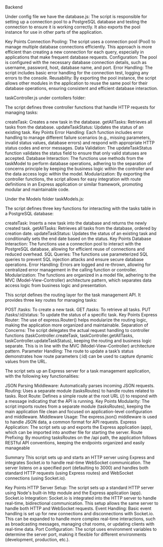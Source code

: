 Backend 

Under config file we have the database.js: 
The script is responsible for setting up a connection pool to a PostgreSQL database and testing the connection to ensure it is working correctly. It also exports the pool instance for use in other parts of the application.

Key Points
Connection Pooling: The script uses a connection pool (Pool) to manage multiple database connections efficiently. This approach is more efficient than creating a new connection for each query, especially in applications that make frequent database requests.
Configuration: The pool is configured with the necessary database connection details, such as username, password, host, database name, and port.
Error Handling: The script includes basic error handling for the connection test, logging any errors to the console.
Reusability: By exporting the pool instance, the script allows other modules in the application to reuse the same pool for their database operations, ensuring consistent and efficient database interaction.

taskController.js under contollers folder:

The script defines three controller functions that handle HTTP requests for managing tasks:

createTask: Creates a new task in the database.
getAllTasks: Retrieves all tasks from the database.
updateTaskStatus: Updates the status of an existing task.
Key Points
Error Handling: Each function includes error handling to manage different failure scenarios (e.g., missing parameters, invalid status values, database errors) and respond with appropriate HTTP status codes and error messages.
Data Validation: The updateTaskStatus function validates the status field to ensure that only valid statuses are accepted.
Database Interaction: The functions use methods from the taskModel to perform database operations, adhering to the separation of concerns principle by keeping the business logic within the controller and the data access logic within the model.
Modularization: By exporting the controller functions, the script allows for easy integration with route definitions in an Express application or similar framework, promoting modular and maintainable code.

Under the Models folder taskModels.js:

The script defines three key functions for interacting with the tasks table in a PostgreSQL database:

createTask: Inserts a new task into the database and returns the newly created task.
getAllTasks: Retrieves all tasks from the database, ordered by creation date.
updateTaskStatus: Updates the status of an existing task and conditionally sets the end date based on the status.
Key Points
Database Interaction: The functions use a connection pool to interact with the PostgreSQL database, allowing for efficient reuse of connections and reduced overhead.
SQL Queries: The functions use parameterized SQL queries to prevent SQL injection attacks and ensure secure database operations.
Error Handling: Errors are logged and re-thrown, allowing for centralized error management in the calling function or controller.
Modularization: The functions are organized in a model file, adhering to the MVC (Model-View-Controller) architecture pattern, which separates data access logic from business logic and presentation.

This script defines the routing layer for the task management API. It provides three key routes for managing tasks:

POST /tasks: To create a new task.
GET /tasks: To retrieve all tasks.
PUT /tasks/:id/status: To update the status of a specific task.
Key Points
Express Router: The use of express.Router() helps modularize the routing logic, making the application more organized and maintainable.
Separation of Concerns: The script delegates the actual request handling to controller functions (taskController.createTask, taskController.getAllTasks, taskController.updateTaskStatus), keeping the routing and business logic separate. This is in line with the MVC (Model-View-Controller) architecture pattern.
Parameter Handling: The route to update a task’s status demonstrates how route parameters (:id) can be used to capture dynamic values from the URL.

The script sets up an Express server for a task management application, with the following key functionalities:

JSON Parsing Middleware: Automatically parses incoming JSON requests.
Routing: Uses a separate module (tasksRoutes) to handle routes related to tasks.
Root Route: Defines a simple route at the root URL (/) to respond with a message indicating that the API is running.
Key Points
Modularity: The script imports routes from a separate module (tasksRoutes), keeping the main application file clean and focused on application-level configuration and middleware.
Middleware Usage: The express.json() middleware is used to handle JSON data, a common format for API requests.
Express Application: The script sets up and exports the Express application (app), which can be imported into another file for starting the server.
Route Prefixing: By mounting tasksRoutes on the /api path, the application follows RESTful API conventions, keeping the endpoints organized and easily manageable

Summary
This script sets up and starts an HTTP server using Express and integrates Socket.io to handle real-time WebSocket communication. The server listens on a specified port (defaulting to 3000) and handles both standard HTTP requests (using Express routes) and WebSocket connections (using Socket.io).

Key Points
HTTP Server Setup: The script sets up a standard HTTP server using Node's built-in http module and the Express application (app).
Socket.io Integration: Socket.io is integrated into the HTTP server to handle real-time, bidirectional communication. This setup allows the same server to handle both HTTP and WebSocket requests.
Event Handling: Basic event handling is set up for new connections and disconnections with Socket.io. This can be expanded to handle more complex real-time interactions, such as broadcasting messages, managing chat rooms, or updating clients with real-time data.
Port Configuration: The script uses environment variables to determine the server port, making it flexible for different environments (development, production, etc.).